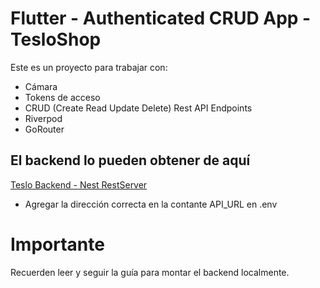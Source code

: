 # Flutter - Authenticated CRUD App - TesloShop

Este es un proyecto para trabajar con:

* Cámara
* Tokens de acceso
* CRUD (Create Read Update Delete) Rest API Endpoints
* Riverpod
* GoRouter


## El backend lo pueden obtener de aquí

[Teslo Backend - Nest RestServer](https://hub.docker.com/repository/docker/klerith/flutter-backend-teslo-shop/general)

* Agregar la dirección correcta en la contante API_URL en .env 

# Importante
Recuerden leer y seguir la guía para montar el backend localmente.


